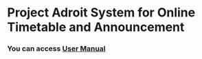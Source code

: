 # Project Adroit System for Online Timetable and Announcement

### You can access  [User Manual](https://github.com/CankayaUniversity/ceng-407-408-project-adroit-system-for-online-time-table-and-announcement/wiki/User-Manual)
